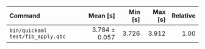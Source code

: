 | Command | Mean [s] | Min [s] | Max [s] | Relative |
|:---|---:|---:|---:|---:|
| `bin/quickaml test/fib_apply.qbc` | 3.784 ± 0.057 | 3.726 | 3.912 | 1.00 |
